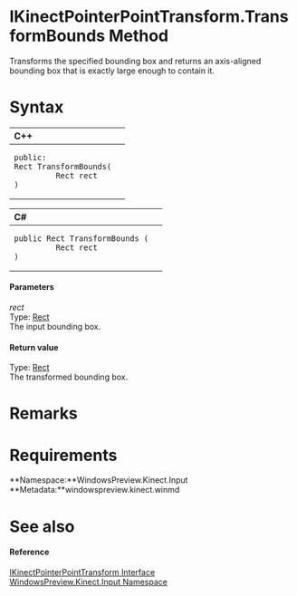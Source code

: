 IKinectPointerPointTransform.TransformBounds Method  
===================================================  

Transforms the specified bounding box and returns an axis-aligned bounding box that is exactly large enough to contain it. <span id="syntaxSection"></span>

Syntax  
======  

<table>
<colgroup>
<col width="100%" />
</colgroup>
<thead>
<tr class="header">
<th align="left">C++</th>
</tr>
</thead>
<tbody>
<tr class="odd">
<td align="left"><pre><code>public:  
Rect TransformBounds(  
         Rect rect  
)</code></pre></td>
</tr>
</tbody>
</table>

<table>
<colgroup>
<col width="100%" />
</colgroup>
<thead>
<tr class="header">
<th align="left">C#</th>
</tr>
</thead>
<tbody>
<tr class="odd">
<td align="left"><pre><code>public Rect TransformBounds (  
         Rect rect  
)</code></pre></td>
</tr>
</tbody>
</table>

<span id="ID4EG"></span>
#### Parameters  

*rect*    
Type: [Rect](http://msdn.microsoft.com/en-us/library/windows.foundation.rect.aspx)  
The input bounding box.  

<span id="ID4EQ"></span>
#### Return value  

Type: [Rect](http://msdn.microsoft.com/en-us/library/windows.foundation.rect.aspx)  
The transformed bounding box.  

<span id="remarks"></span>

Remarks  
=======  

<span id="requirements"></span>

Requirements  
============  

**Namespace:**WindowsPreview.Kinect.Input  
**Metadata:**windowspreview.kinect.winmd  

<span id="ID4EGB"></span>

See also  
========  

<span id="ID4EIB"></span>
#### Reference  

[IKinectPointerPointTransform Interface](../../IKinectPointerPointTrans.md)  
 [WindowsPreview.Kinect.Input Namespace](../../../Kinect.Input.md)  



<!--Please do not edit the data in the comment block below.-->
<!--
TOCTitle : TransformBounds Method
RLTitle : IKinectPointerPointTransform.TransformBounds Method
KeywordK : TransformBounds method
KeywordK : IKinectPointerPointTransform.TransformBounds method
KeywordF : WindowsPreview.Kinect.Input.IKinectPointerPointTransform.TransformBounds
KeywordF : IKinectPointerPointTransform.TransformBounds
KeywordF : TransformBounds
KeywordF : WindowsPreview.Kinect.Input.IKinectPointerPointTransform.TransformBounds(Windows.Foundation.Rect)
KeywordA : M:WindowsPreview.Kinect.Input.IKinectPointerPointTransform.TransformBounds(Windows.Foundation.Rect)
AssetID : M:WindowsPreview.Kinect.Input.IKinectPointerPointTransform.TransformBounds(Windows.Foundation.Rect)
Locale : en-us
CommunityContent : 1
APIType : Managed
APILocation : windowspreview.kinect.winmd
APIName : WindowsPreview.Kinect.Input.IKinectPointerPointTransform.TransformBounds
TargetOS : Windows
TopicType : kbSyntax
DevLang : VB
DevLang : CSharp
DevLang : JavaScript
DevLang : C++
DocSet : K4Wv2
ProjType : K4Wv2Proj
Technology : Kinect for Windows
Product : Kinect for Windows SDK v2
productversion : 20
-->
